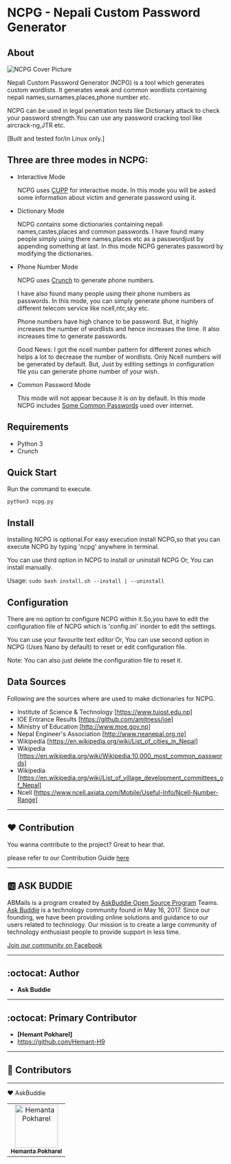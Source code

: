  NCPG - Nepali Custom Password Generator
=======================================


About
-----

  ![NCPG Cover Picture](https://github.com/Hemant-H9/NCPG/blob/master/.Images/NCPG.png)

  Nepali Custom Password Generator (NCPG) is a tool which generates custom wordlists. It 
  generates weak and common wordlists containing nepali names,surnames,places,phone number etc.
  
  NCPG can be used in legal penetration tests like Dictionary attack to check your
  password strength.You can use any password cracking tool like aircrack-ng,JTR etc.
  
  [Built and tested for/in Linux only.]
  
  Three are three modes in NCPG:
  -----------------------------
  
  * Interactive Mode

    NCPG uses [CUPP](https://github.com/Mebus/cupp) for interactive mode. In this mode you
    will be asked some information about victim and generate password using it.
  
  * Dictionary Mode
    
    NCPG contains some dictionaries containing nepali names,castes,places and common passwords.
    I have found many people simply using there names,places etc as a passwordjust by appending 
    something at last. In this mode NCPG generates password by modifying the dictionaries.
    
  * Phone Number Mode
    
    NCPG uses [Crunch](https://github.com/crunchsec/crunch) to generate phone numbers.
    
    I have also found many people using their phone numbers as passwords. In this mode, you can simply
    generate phone numbers of different telecom service like ncell,ntc,sky etc.
    
    Phone numbers have high chance to be password. But, it highly increases the number of wordlists 
    and hence increases the time. It also increases time to generate passwords.
    
    Good News: I got the ncell number pattern for different zones which helps a lot to decrease the number 
    of wordlists. Only Ncell numbers will be generated by default. But, Just by editing settings
    in configuration file you can generate phone number of your wish.
    
  * Common Password Mode
    
    This mode will not appear because it is on by default. In this mode NCPG includes 
    [Some Common Passwords](https://en.wikipedia.org/wiki/Wikipedia:10,000_most_common_passwords) used
    over internet.
 
  
Requirements
------------

  * Python 3
  * Crunch


Quick Start
-----------
  
  Run the command to execute.
  
 `python3 ncpg.py`


Install
-------

  Installing NCPG is optional.For easy execution install NCPG,so
  that you can execute NCPG by typing 'ncpg' anywhere in terminal.
  
  You can use third option in NCPG to install or uninstall NCPG
  Or,
  You can install manually.  
  
  Usage:  `sudo bash install.sh --install | --uninstall`
  

Configuration
-------------

  There are no option to configure NCPG within it.So,you have to edit the configuration
  file of NCPG which is 'config.ini' inorder to edit the settings.
  
  You can use your favourite text editor
  Or, 
  You can use second option in NCPG (Uses Nano by default) to reset or edit configuration file. 
  
  Note: You can also just delete the configuration file to reset it. 
  
  
Data Sources
------------

  Following are the sources where are used to make dictionaries for NCPG.

  * Institute of Science & Technology    [https://www.tuiost.edu.np]
  * IOE Entrance Results                 [https://github.com/amitness/ioe]
  * Ministry of Education                [http://www.moe.gov.np]
  * Nepal Engineer's Association         [http://www.neanepal.org.np] 
  * Wikipedia                            [https://en.wikipedia.org/wiki/List_of_cities_in_Nepal]  
  * Wikipedia                            [https://en.wikipedia.org/wiki/Wikipedia:10,000_most_common_passwords]
  * Wikipedia                            [https://en.wikipedia.org/wiki/List_of_village_development_committees_of_Nepal]
  * Ncell                                [https://www.ncell.axiata.com/Mobile/Useful-Info/Ncell-Number-Range] 


----------

## :heart: Contribution
You wanna contribute to the project? Great to hear that.

please refer to our Contribution Guide [here](./CONTRIBUTING.md)

 
----------
 
 :ab: ASK BUDDIE
 ----------
 ABMails is a program created by [AskBuddie Open Source Program](https://github.com/askbuddie) Teams.
 [Ask Buddie](https://www.askbuddie.com) is a technology community found in May 16, 2017. Since our 
 founding, we have been providing online solutions and guidance to our 
 users related to technology. Our mission is to create a large community
 of technology enthusiast people to provide support in less time. 

 [Join our community on Facebook](https://www.facebook.com/groups/askbuddie)

----------

## :octocat: Author

- **Ask Buddie**

-----------

## :octocat: Primary Contributor

- **[Hemant Pokharel]**
- https://github.com/Hemant-H9

----------

## :stars: Contributors
<table>
  <tr>
   <td align="center">
      <a href="https://github.com/Hemant-H9">
      <img src="https://avatars3.githubusercontent.com/u/35365105?s=460&v=3" width="100px;" alt="Hemanta Pokharel"/>
      <br />
      <sub><b>Hemanta Pokharel</b></sub></a>
      <br />
    </td>
    
-----------
 :heart: AskBuddie


